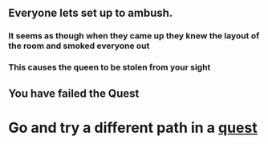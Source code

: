 ## Everyone lets set up to ambush.
### It seems as though when they came up they knew the layout of the room and smoked everyone out
### This causes the queen to be stolen from your sight
## You have failed the Quest
# Go and try a different path in a [quest](../../../tavernquests.md)